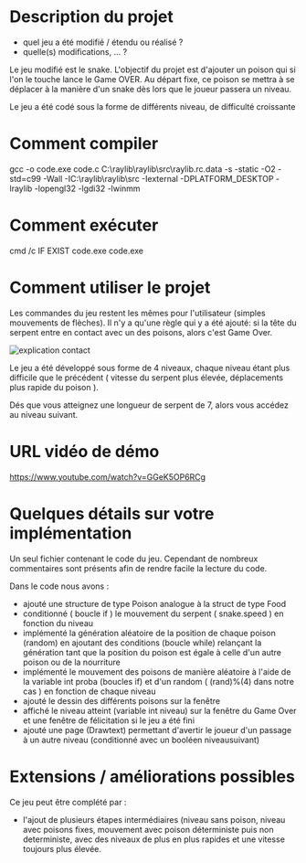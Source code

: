 # Description du projet
- quel jeu a été modifié / étendu ou réalisé ?
- quelle(s) modifications, ... ?

Le jeu modifié est le snake. L'objectif du projet est d'ajouter un poison qui si l'on le touche lance le Game OVER. Au départ fixe, ce poison se mettra à se déplacer à la manière d'un snake dès lors
que le joueur passera un niveau. 

Le jeu a été codé sous la forme de différents niveau, de difficulté croissante
# Comment compiler

gcc -o code.exe code.c C:\raylib\raylib\src\raylib.rc.data -s -static -O2 -std=c99 -Wall -IC:\raylib\raylib\src -Iexternal -DPLATFORM_DESKTOP -lraylib -lopengl32 -lgdi32 -lwinmm

# Comment exécuter

cmd /c IF EXIST code.exe code.exe

# Comment utiliser le projet

Les commandes du jeu restent les mêmes pour l'utilisateur (simples mouvements de flèches).
Il n'y a qu'une règle qui y a été ajouté: si la tête du serpent entre en contact avec un des poisons, alors c'est Game Over.

![explication contact](https://user-images.githubusercontent.com/115557979/201527158-ff227b5c-e643-42de-bdc5-fef6bc3593ea.png)

Le jeu a été développé sous forme de 4 niveaux, chaque niveau étant plus difficile que le précédent ( vitesse du serpent plus élevée, déplacements plus rapide du poison ). 

Dés que vous atteignez une longueur de serpent de 7, alors vous accédez au niveau suivant. 




# URL vidéo de démo
https://www.youtube.com/watch?v=GGeK5OP6RCg


# Quelques détails sur votre implémentation
Un seul fichier contenant le code du jeu. Cependant de nombreux commentaires sont présents afin de rendre facile la lecture du code.

Dans le code nous avons :
- ajouté une structure de type Poison analogue à la struct de type Food
- conditionné  ( boucle if )  le mouvement du serpent ( snake.speed ) en fonction du niveau
- implémenté la génération aléatoire de la position de chaque poison (random) en ajoutant des conditions (boucle while) relançant la génération tant que la position du poison est égale à celle d'un autre poison ou de la nourriture
- implémenté le mouvement des poisons de manière aléatoire à l'aide de la variable int proba (boucles if) et d'un random ( (rand)%(4) dans notre cas ) en fonction de chaque niveau
- ajouté le dessin des différents poisons sur la fenêtre
- affiché le niveau atteint (variable int niveau) sur la fenêtre du Game Over et une fenêtre de félicitation si le jeu a été fini
- ajouté une page (Drawtext) permettant d'avertir le joueur d'un passage à un autre niveau (conditionné avec un booléen niveausuivant)


# Extensions / améliorations possibles

Ce jeu peut être complété par : 
- l'ajout de plusieurs étapes intermédiaires (niveau sans poison, niveau avec poisons fixes, mouvement avec poison déterministe puis non deterministe, avec des niveaux de plus en plus rapides et une vitesse toujours plus élevée.

